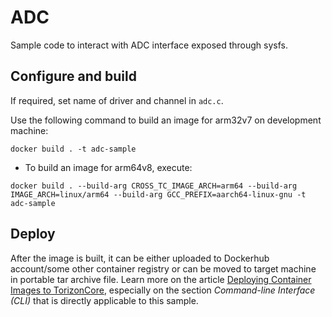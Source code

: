  # ADC

Sample code to interact with ADC interface exposed through sysfs.

## Configure and build

If required, set name of driver and channel in `adc.c`.

Use the following command to build an image for arm32v7 on development machine:

```
docker build . -t adc-sample
```

- To build an image for arm64v8, execute:

```
docker build . --build-arg CROSS_TC_IMAGE_ARCH=arm64 --build-arg IMAGE_ARCH=linux/arm64 --build-arg GCC_PREFIX=aarch64-linux-gnu -t adc-sample
```

## Deploy

After the image is built, it can be either uploaded to Dockerhub account/some other container registry
or can be moved to target machine in portable tar archive file. Learn more on the article
[Deploying Container Images to TorizonCore](https://developer.toradex.com/knowledge-base/deploying-container-images-to-torizoncore),
especially on the section _Command-line Interface (CLI)_ that is directly applicable to this sample.
